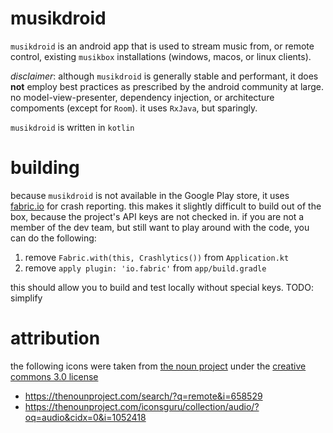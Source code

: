 # musikdroid

`musikdroid` is an android app that is used to stream music from, or remote control, existing `musikbox` installations (windows, macos, or linux clients). 

*disclaimer*: although `musikdroid` is generally stable and performant, it does **not** employ best practices as prescribed by the android community at large. no model-view-presenter, dependency injection, or architecture compoments (except for `Room`). it uses `RxJava`, but sparingly.

`musikdroid` is written in `kotlin`

# building

because `musikdroid` is not available in the Google Play store, it uses [fabric.io](https://fabric.io) for crash reporting. this makes it slightly difficult to build out of the box, because the project's API keys are not checked in. if you are not a member of the dev team, but still want to play around with the code, you can do the following:

1. remove `Fabric.with(this, Crashlytics())` from `Application.kt`
2. remove `apply plugin: 'io.fabric'` from `app/build.gradle`

this should allow you to build and test locally without special keys. TODO: simplify

# attribution

the following icons were taken from [the noun project](https://thenounproject.com) under the [creative commons 3.0 license](https://creativecommons.org/licenses/by/3.0/)
- https://thenounproject.com/search/?q=remote&i=658529
- https://thenounproject.com/iconsguru/collection/audio/?oq=audio&cidx=0&i=1052418
